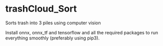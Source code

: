 # trashCloud_Sort
Sorts trash into 3 piles using computer vision

Install onnx, onnx_tf and tensorflow and all the required packages to run everything smoothly (preferably using pip3).

